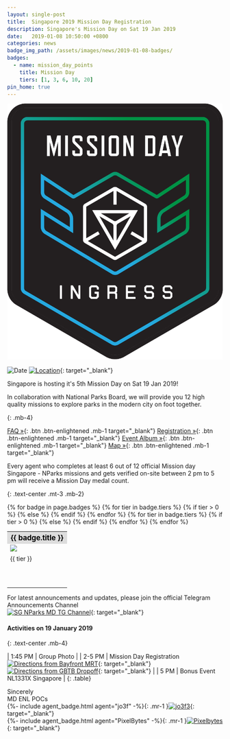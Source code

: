 ```yaml
---
layout: single-post
title:  Singapore 2019 Mission Day Registration
description: Singapore's Mission Day on Sat 19 Jan 2019
date:   2019-01-08 10:50:00 +0800
categories: news
badge_img_path: /assets/images/news/2019-01-08-badges/
badges:
  - name: mission_day_points
    title: Mission Day
    tiers: [1, 3, 6, 10, 20]
pin_home: true
---
```


<div class="row justify-content-center mb-3">
<div class="col-8 col-sm-6 col-md-4">
  <img src="/assets/images/news/mission_day2.png" class="img-responsive" />
</div>
</div>

![Date](https://img.shields.io/badge/Date-Jan%2019%2C%202019%201:45pm-orange.svg)
[![Location](https://img.shields.io/badge/Location-Gardens%20By%20The%20Bay%2C%20Colonnade-yellow.svg)](https://maps.google.com/maps?q=1.2817494,103.8651943){: target="_blank"}

Singapore is hosting it's 5th Mission Day on Sat 19 Jan 2019!

In collaboration with National Parks Board, we will provide you 12 high quality missions to explore parks in the modern city on foot together.

{: .mb-4}

[FAQ &raquo;](https://tinyurl.com/NLSGFAQ){: .btn .btn-enlightened .mb-1 target="_blank"} [ Registration &raquo;](https://events.ingress.com/MissionDay/SingaporeNparks){: .btn .btn-enlightened .mb-1 target="_blank"} [ Event Album &raquo;](https://photos.app.goo.gl/qPbMFapkJsnJkKks8){: .btn .btn-enlightened .mb-1 target="_blank"} [ Map &raquo;](https://goo.gl/FDPn4i){: .btn .btn-enlightened .mb-1 target="_blank"}

Every agent who completes at least 6 out of 12 official Mission day Singapore - NParks missions and gets verified on-site between 2 pm to 5 pm will receive a Mission Day medal count.

{: .text-center .mt-3 .mb-2}

<table class="table table-sm">
<tbody>{% for badge in page.badges %}
  <tr>
  <th colspan="5" style="font-size: 1.2em;background:#ddd;color:black;">{{ badge.title }}</th>
  </tr>
  <tr>
    {% for tier in badge.tiers %}
      {% if tier > 0 %}
        <td><img src="{{ page.badge_img_path }}{{ badge.name }}{{ forloop.index }}.png" /></td>
      {% else %}
        <td></td>
      {% endif %}
    {% endfor %}
    </tr>
    <tr>
    {% for tier in badge.tiers %}
      {% if tier > 0 %}
        <td>{{ tier }}</td>
      {% else %}
        <td></td>
      {% endif %}
    {% endfor %}
  </tr>
  <tr><td colspan="5" style="height: 50px;">&nbsp;</td></tr>
{% endfor %}
</tbody>
</table>

For latest announcements and updates, please join the official Telegram Announcements Channel<br/>
[![SG NParks MD TG Channel](https://img.shields.io/badge/Telegram-mdsingapore-2CA5E0.svg?logo=telegram&logoColor=2CA5E0)](https://t.me/mdsingapore){: target="_blank"}




#### Activities on 19 January 2019
{: .text-center .mb-4}

| 1:45 PM | Group Photo |
| 2-5 PM | Mission Day Registration <br/>[![Directions from Bayfront MRT](https://img.shields.io/badge/Directions-from%20Bayfront%20MRT-darkcyan.svg)](https://www.google.com/maps/dir/1.2834164,103.8595616/1.2829429,103.8606747/18+Marina+Gardens+Drive,+Supertree+Grove,+Singapore+018953/@1.2824739,103.8604866,18z/data=!4m10!4m9!1m0!1m0!1m5!1m1!1s0x31da19030a47894f:0xc974a469e9c48096!2m2!1d103.8639057!2d1.2819617!3e2){: target="_blank"} [![Directions from GBTB Dropoff](https://img.shields.io/badge/Directions-from%20GBTB%20Dropoff-darkcyan.svg)](https://www.google.com/maps/dir/1.2834164,103.8595616/1.2829429,103.8606747/18+Marina+Gardens+Drive,+Supertree+Grove,+Singapore+018953/@1.2824739,103.8604866,18z/data=!4m10!4m9!1m0!1m0!1m5!1m1!1s0x31da19030a47894f:0xc974a469e9c48096!2m2!1d103.8639057!2d1.2819617!3e2){: target="_blank"} |
| 5 PM | Bonus Event NL1331X Singapore |
{: .table}




Sincerely<br/>
MD ENL POCs<br/>
{%- include agent_badge.html agent="jo3f" -%}{: .mr-1 }[![jo3f3](https://img.shields.io/badge/Telegram-jo3f3-2CA5E0.svg?logo=telegram&logoColor=2CA5E0)](https://t.me/jo3f3){: target="_blank"} <br/> 
{%- include agent_badge.html agent="PixelBytes" -%}{: .mr-1 }[![Pixelbytes](https://img.shields.io/badge/Telegram-Pixelbytes-2CA5E0.svg?logo=telegram&logoColor=2CA5E0)](https://t.me/Pixelbytes){: target="_blank"}
